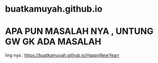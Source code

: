# buatkamuyah.github.io

# APA PUN MASALAH NYA , UNTUNG GW GK ADA MASALAH 


ling nya : https://buatkamuyah.github.io/HappyNewYearr
